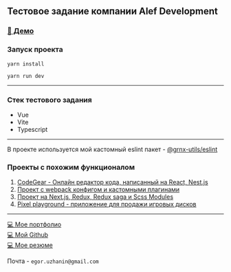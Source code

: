## Тестовое задание компании Alef Development
### [👋 Демо](https://unnecessaryhub.github.io/alef.test-task/form)

### Запуск проекта
```
yarn install

yarn run dev
```
---

### Стек тестового задания
- Vue
- Vite
- Typescript

---

В проекте используется мой кастомный eslint пакет - [@grnx-utils/eslint](https://www.npmjs.com/package/@grnx-utils/eslint)

### Проекты с похожим функционалом
1. [CodeGear - Онлайн редактор кода, написанный на React, Nest.js](https://github.com/Gearonix/CodeGear)
2. [Проект с webpack конфигом и кастомными плагинами](https://github.com/Gearonix/Ulbi-Production)
4. [Проект на Next.js, Redux, Redux saga и Scss Modules](https://github.com/Gearonix/Adonis-Ecommerce/tree/master/packages/client)
5. [Pixel playground - приложение для продажи игровых дисков](https://github.com/Gearonix/vuejs-pixel-playground/tree/master/apps/client/src)
---


[💻 Мое портфолио](https://gearonixx.com) <br/>
[💻 Мой Github](https://github.com/Gearonix) <br/>
[💻 Мое резюме](https://hh.ru/resume/9b4e2f56ff0c36d3670039ed1f524274516e56) <br/>

Почта - `egor.uzhanin@gmail.com`
